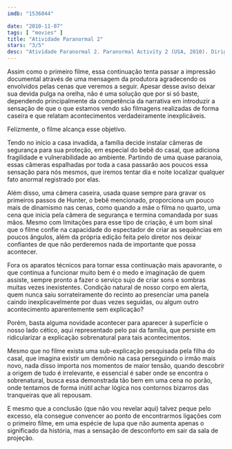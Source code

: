 ```yaml
---
imdb: "1536044"

date: "2010-11-07"
tags: [ "movies" ]
title: "Atividade Paranormal 2"
stars: "3/5"
desc: "Atividade Paranormal 2. Paranormal Activity 2 (USA, 2010). Dirigido por Tod Williams. Escrito por Michael R. Perry, Christopher Landon, Tom Pabst, Michael R. Perry, Oren Peli. Com David Bierend, Brian Boland, Molly Ephraim, Katie Featherston, Seth Ginsberg, Sprague Grayden, William Juan Prieto, Jackson Xenia Prieto, Micah Sloat."
---
```

Assim como o primeiro filme, essa continuação tenta passar a impressão documental através de uma mensagem da produtora agradecendo os envolvidos pelas cenas que veremos a seguir. Apesar desse aviso deixar sua devida pulga na orelha, não é uma solução que por si só baste, dependendo principalmente da competência da narrativa em introduzir a sensação de que o que estamos vendo são filmagens realizadas de forma caseira e que relatam acontecimentos verdadeiramente inexplicáveis.

Felizmente, o filme alcança esse objetivo.

Tendo no início a casa invadida, a família decide instalar câmeras de segurança para sua proteção, em especial do bebê do casal, que adiciona fragilidade e vulnerabilidade ao ambiente. Partindo de uma quase paranoia, essas câmeras espalhadas por toda a casa passarão aos poucos essa sensação para nós mesmos, que iremos tentar dia e noite localizar qualquer fato anormal registrado por elas.

Além disso, uma câmera caseira, usada quase sempre para gravar os primeiros passos de Hunter, o bebê mencionado, proporciona um pouco mais de dinamismo nas cenas, como quando a mãe o filma no quarto, uma cena que inicia pela câmera de segurança e termina comandada por suas mãos. Mesmo com limitações para esse tipo de criação, é um bom sinal que o filme confie na capacidade do espectador de criar as sequências em poucos ângulos, além da própria edição feita pelo diretor nos deixar confiantes de que não perderemos nada de importante que possa acontecer.

Fora os aparatos técnicos para tornar essa continuação mais apavorante, o que continua a funcionar muito bem é o medo e imaginação de quem assiste, sempre pronto a fazer o serviço sujo de criar sons e sombras muitas vezes inexistentes. Condição natural de nosso corpo em alerta, quem nunca saiu sorrateiramente do recinto ao presenciar uma panela caindo inexplicavelmente por duas vezes seguidas, ou algum outro acontecimento aparentemente sem explicação?

Porém, basta alguma novidade acontecer para aparecer à superfície o nosso lado cético, aqui representado pelo pai da família, que persiste em ridicularizar a explicação sobrenatural para tais acontecimentos.

Mesmo que no filme exista uma sub-explicação pesquisada pela filha do casal, que imagina existir um demônio na casa perseguindo o irmão mais novo, nada disso importa nos momentos de maior tensão, quando descobrir a origem de tudo é irrelevante, e essencial é saber onde se encontra o sobrenatural, busca essa demonstrada tão bem em uma cena no porão, onde tentamos de forma inútil achar lógica nos contornos bizarros das tranqueiras que ali repousam.

E mesmo que a conclusão (que não vou revelar aqui) talvez peque pelo excesso, ela consegue convencer ao ponto de encontrarmos ligações com o primeiro filme, em uma espécie de lupa que não aumenta apenas o significado da história, mas a sensação de desconforto em sair da sala de projeção.


